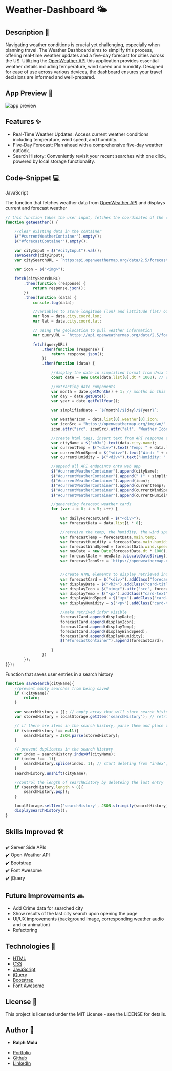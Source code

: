 # Weather-Dashboard 🌤️

## Description 📖

Navigating weather conditions is crucial yet challenging, especially when planning travel. The Weather Dashboard aims to simplify this process, offering real-time weather updates and a five-day forecast for cities across the US. Utilizing the [OpenWeather API](https://openweathermap.org/api) this application provides essential weather details including temperature, wind speed and humidity. Designed for ease of use across various devices, the dashboard ensures your travel decisions are informed and well-prepared.


## App Preview 👀
![app preview](Assets/images/image.png)


## Features ✨

- Real-Time Weather Updates: Access current weather conditions including temperature, wind speed, and humidity.
- Five-Day Forecast: Plan ahead with a comprehensive five-day weather outlook.
- Search History: Conveniently revisit your recent searches with one click, powered by local storage functionality.


## Code-Snippet 💻

JavaScript

The function that fetches weather data from [OpenWeather API](https://openweathermap.org/api) and displays current and forecast weather

```JavaScript
// this function takes the user input, fetches the coordinates of the city entered and returns the weather using the coordinates
function getWeather() {

    //clear existing data in the container
    $("#currentWeatherContainer").empty();
    $("#forecastContainer").empty();
    
    var cityInput = $("#cityInput").val();
    saveSearch(cityInput);
    var citySearchURL = `https:api.openweathermap.org/data/2.5/forecast?q=${cityInput},${countryCode}&appid=${APIKey}`;

    var icon = $("<img>");

    fetch(citySearchURL)
        .then(function (response) {
            return response.json();
        })
        .then(function (data) {
            console.log(data);

            //variables to store longitude (lon) and lattitude (lat) of entered city
            var lon = data.city.coord.lon;
            var lat = data.city.coord.lat;

            // using the geolocation to pull weather information
            var queryURL = `https://api.openweathermap.org/data/2.5/forecast?lat=${lat}&lon=${lon}&units=imperial&appid=${APIKey}`;

            fetch(queryURL)
                .then(function (response) {
                    return response.json();
                })
                .then(function (data) {

                    //display the date in simplified format from Unix Timestamp conversion
                    const date = new Date(data.list[0].dt * 1000); // convert unix seconds to milliseconds and store under Date object instance

                    //extracting date components
                    var month = date.getMonth() + 1; // months in this method are indexed starting at 0 for Jan, 1 for Feb...
                    var day = date.getDate();
                    var year = date.getFullYear();

                    var simplifiedDate = `${month}/${day}/${year}`;

                    var weatherIcon = data.list[0].weather[0].icon;
                    var iconSrc = "https://openweathermap.org/img/wn/" + weatherIcon + ".png";
                    icon.attr("src", iconSrc).attr("alt", "Weather Icon");

                    //create html tags, insert text from API response and store them in variables
                    var cityName = $("<h3>").text(data.city.name);
                    var currentTemp = $("<div>").text("Temp: " + data.list[0].main.temp + " °F");
                    var currentWindSpeed = $("<div>").text("Wind: " + data.list[0].wind.speed + " MPH");
                    var currentHumidity = $("<div>").text("Humidity: " + data.list[0].main.humidity + " %");

                    //append all API endpoints onto web app
                    $("#currentWeatherContainer").append(cityName);
                    $("#currentWeatherContainer").append(" (" + simplifiedDate + ")");
                    $("#currentWeatherContainer").append(icon);
                    $("#currentWeatherContainer").append(currentTemp);
                    $("#currentWeatherContainer").append(currentWindSpeed);
                    $("#currentWeatherContainer").append(currentHumidity);

                    //generating forecast weather cards
                    for (var i = 0; i < 5; i++) {

                        var dailyForecastCard = $("<div>");
                        var forecastData = data.list[i * 8];

                        //retreive the temp, the humidity, the wind speed, the date and the icon
                        var forecastTemp = forecastData.main.temp;
                        var forecastHumidity = forecastData.main.humidity;
                        var forecastWindSpeed = forecastData.wind.speed;
                        var newDate = new Date(forecastData.dt * 1000); // convert Unix timestamp to milliseconds
                        var forecastDate = newDate.toLocaleDateString(); // convert date to readable format
                        var forecastIconSrc = `https://openweathermap.org/img/wn/${forecastData.weather[0].icon}.png`;


                        //create HTML elements to display retrieved info
                        var forecastCard = $("<div>").addClass("forecastCard");
                        var displayDate = $("<h3>").addClass("card-title").text(`${forecastDate}`);
                        var displayIcon = $("<img>").attr("src", forecastIconSrc).attr("alt", "Weather Icon");
                        var displayTemp = $("<p>").addClass("card-text").text(`Temp: ${forecastTemp} °F`);
                        var displayWindSpeed = $("<p>").addClass("card-text").text(`Wind Speed: ${forecastWindSpeed} MPH`);
                        var displayHumidity = $("<p>").addClass("card-text").text(`Humidity: ${forecastHumidity} %`);

                        //make retrived infor visible
                        forecastCard.append(displayDate);
                        forecastCard.append(displayIcon);
                        forecastCard.append(displayTemp);
                        forecastCard.append(displayWindSpeed);
                        forecastCard.append(displayHumidity);
                        $("#forecastContainer").append(forecastCard);

                    }
                })
        });
}});
```


Function that saves user entries in a search history

```JavaScript
function saveSearch(cityName){
    //prevent empty searches from being saved
    if (!cityName){
        return;
    }

    var searchHistory = []; // empty array that will store search history
    var storedHistory = localStorage.getItem('searchHistory'); // retrieve stored history.

    // if there are items in the search history, parse them and place them in the searchHistory array
    if (storedHistory !== null){
        searchHistory = JSON.parse(storedHistory);
    }

    // prevent duplicates in the search History
    var index = searchHistory.indexOf(cityName);
    if (index !== -1){
        searchHistory.splice(index, 1); // start deleting from "index", delete count 1
    }
    searchHistory.unshift(cityName);

    //control the length of searchHistory by deleteing the last entry
    if (searchHistory.length > 8){
        searchHistory.pop(); 
    }

    localStorage.setItem('searchHistory', JSON.stringify(searchHistory));
    displaySearchHistory();
}

```

## Skills Improved 🛠️
✔️ Server Side APIs\
✔️ Open Weather API\
✔️ Bootstrap\
✔️ Font Awesome\
✔️ jQuery

## Future Improvements 🔜

* Add Crime data for searched city
* Show results of the last city search upon opening the page
* UI/UX improvements (background image, corresponding weather audio and or animation)
* Refactoring

## Technologies 🔧

* [HTML](https://developer.mozilla.org/en-US/docs/Web/HTML)
* [CSS](https://developer.mozilla.org/en-US/docs/Web/CSS)
* [JavaScript](https://developer.mozilla.org/en-US/docs/Web/JavaScript)
* [jQuery](https://jquery.com/)
* [Bootstrap](https://getbootstrap.com/)
* [Font Awesome](https://fontawesome.com/)

## License 📄
This project is licensed under the MIT License - see the LICENSE for details.

## Author 👤

* **Ralph Molu** 

- [Portfolio](#)
- [Github](https://github.com/ralphmolu)
- [LinkedIn](https://www.linkedin.com/in/ralph-molu/)

